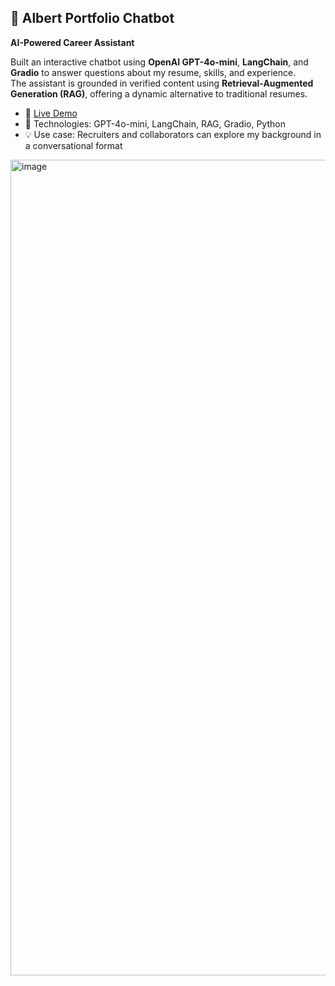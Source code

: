 ## 💬 Albert Portfolio Chatbot  
**AI-Powered Career Assistant**

Built an interactive chatbot using **OpenAI GPT-4o-mini**, **LangChain**, and **Gradio** to answer questions about my resume, skills, and experience.  
The assistant is grounded in verified content using **Retrieval-Augmented Generation (RAG)**, offering a dynamic alternative to traditional resumes.

- 🔗 [Live Demo](https://huggingface.co/spaces/albertnahas/albert-portfolio-chat)
- 🧠 Technologies: GPT-4o-mini, LangChain, RAG, Gradio, Python
- 💡 Use case: Recruiters and collaborators can explore my background in a conversational format

<img width="1305" alt="image" src="https://github.com/user-attachments/assets/a9652fef-0168-48a3-bb7e-0eed750303c0" />
